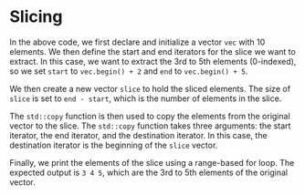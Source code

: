 # Slicing
In the above code, we first declare and initialize a vector `vec` with 10 elements. We then define the start and end iterators for the slice we want to extract. In this case, we want to extract the 3rd to 5th elements (0-indexed), so we set `start` to `vec.begin() + 2` and `end` to `vec.begin() + 5`. 

We then create a new vector `slice` to hold the sliced elements. The size of `slice` is set to `end - start`, which is the number of elements in the slice.

The `std::copy` function is then used to copy the elements from the original vector to the slice. The `std::copy` function takes three arguments: the start iterator, the end iterator, and the destination iterator. In this case, the destination iterator is the beginning of the `slice` vector.

Finally, we print the elements of the slice using a range-based for loop. The expected output is `3 4 5`, which are the 3rd to 5th elements of the original vector.